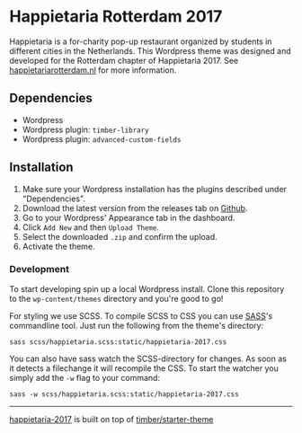 # Happietaria Rotterdam 2017

Happietaria is a for-charity pop-up restaurant organized by students in different cities in the Netherlands. This Wordpress theme was designed and developed for the Rotterdam chapter of Happietaria 2017. See [happietariarotterdam.nl](http://www.happietariarotterdam.nl/) for more information.


## Dependencies

- Wordpress
- Wordpress plugin: `timber-library`
- Wordpress plugin: `advanced-custom-fields`

## Installation

1. Make sure your Wordpress installation has the plugins described under "Dependencies".
2. Download the latest version from the releases tab on [Github](https://github.com/weirdwater/happietaria-2017/releases).
2. Go to your Wordpress' Appearance tab in the dashboard.
3. Click `Add New` and then `Upload Theme`.
4. Select the downloaded `.zip` and confirm the upload.
5. Activate the theme.

### Development

To start developing spin up a local Wordpress install. Clone this repository to the `wp-content/themes` directory and you're good to go!

For styling we use SCSS. To compile SCSS to CSS you can use [SASS](http://sass-lang.com/)'s commandline tool. Just run the following from the theme's directory:

```
sass scss/happietaria.scss:static/happietaria-2017.css
```

You can also have sass watch the SCSS-directory for changes. As soon as it detects a filechange it will recompile the CSS. To start the watcher you simply add the `-w` flag to your command: 

```
sass -w scss/happietaria.scss:static/happietaria-2017.css
```

* * *

[happietaria-2017](https://github.com/weirdwater/happietaria-2017) is built on top of [timber/starter-theme](https://github.com/timber/starter-theme)
